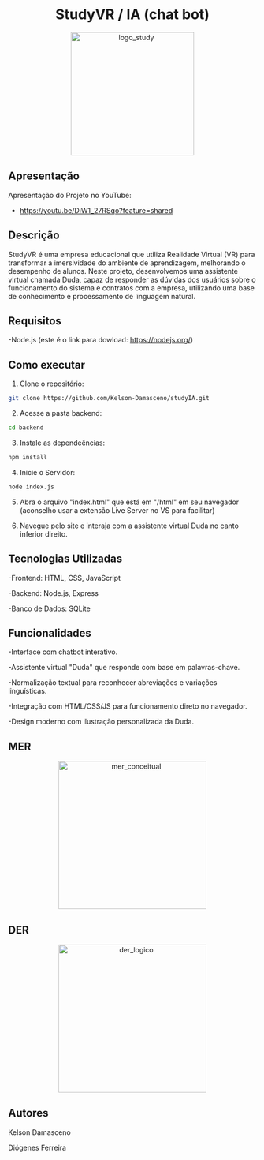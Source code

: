 <h1 align="center">StudyVR / IA (chat bot)</h1>

<p align="center">
  <img src="https://github.com/user-attachments/assets/1efa7ffe-4bad-4f54-aa68-0381a062b13f" alt="logo_study" width="250"/>
</p>


## Apresentação
Apresentação do Projeto no YouTube:
- https://youtu.be/DiW1_27RSqo?feature=shared


## Descrição
 StudyVR é uma empresa educacional que utiliza Realidade Virtual (VR) para transformar a imersividade do ambiente de aprendizagem, melhorando o desempenho de alunos. 
 Neste projeto, desenvolvemos uma assistente virtual chamada Duda, capaz de responder as dúvidas dos usuários sobre o funcionamento do sistema e contratos com a empresa, utilizando uma base de conhecimento e processamento de linguagem natural.


## Requisitos
-Node.js (este é o link para dowload: https://nodejs.org/)


## Como executar
1. Clone o repositório:
```bash
git clone https://github.com/Kelson-Damasceno/studyIA.git
```
2. Acesse a pasta backend:
```bash
cd backend
```
3. Instale as dependeências:
```bash
npm install
```
4. Inicie o Servidor:
```bash
node index.js
```
5. Abra o arquivo "index.html" que está em "/html" em seu navegador (aconselho usar a extensão Live Server no VS para facilitar)

6. Navegue pelo site e interaja com a assistente virtual Duda no canto inferior direito.


## Tecnologias Utilizadas
-Frontend: HTML, CSS, JavaScript

-Backend: Node.js, Express

-Banco de Dados: SQLite


## Funcionalidades
-Interface com chatbot interativo.

-Assistente virtual "Duda" que responde com base em palavras-chave.

-Normalização textual para reconhecer abreviações e variações linguísticas.

-Integração com HTML/CSS/JS para funcionamento direto no navegador.

-Design moderno com ilustração personalizada da Duda.

## MER 
<p align="center">
  <img src="https://github.com/user-attachments/assets/0024ecb1-84af-4e10-bea2-a64a6e48e2d5" alt="mer_conceitual" width="300"/>
</p>
  

## DER
<p align="center">
  <img src="https://github.com/user-attachments/assets/58254d46-11ab-480d-b580-33dbcb5624d9" alt="der_logico" width="300"/>
</p>


## Autores
Kelson Damasceno

Diógenes Ferreira


 
 
